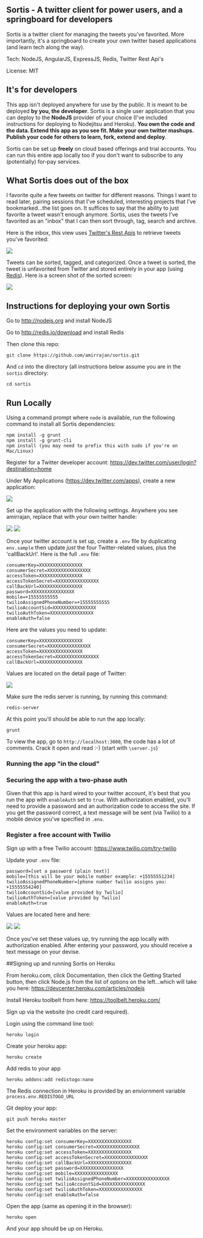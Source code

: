 ## Sortis - A twitter client for power users, and a springboard for developers

Sortis is a twitter client for managing the tweets you've favorited. More importantly, it's a springboard to create your own twitter based applications (and learn tech along the way).

Tech: NodeJS, AngularJS, ExpressJS, Redis, Twitter Rest Api's

License: MIT

## It's for developers

This app isn't deployed anywhere for use by the public. It is meant to be deployed **by you, the developer**. Sortis is a single user application that you can deploy to the **NodeJS** provider of your choice (I've included instructions for deploying to Nodejitsu and Heroku). **You own the code and the data. Extend this app as you see fit. Make your own twitter mashups. Publish your code for others to learn, fork, extend and deploy**.

Sortis can be set up **freely** on cloud based offerings and trial accounts. You can run this entire app locally too if you don't want to subscribe to any (potentially) for-pay services.

## What Sortis does out of the box

I favorite quite a few tweets on twitter for different reasons. Things I want to read later, pairing sessions that I've scheduled, interesting projects that I've bookmarked...the list goes on. It suffices to say that the ability to just favorite a tweet wasn't enough anymore. Sortis, uses the tweets I've favorited as an "inbox" that I can then sort through, tag, search and archive.

Here is the inbox, this view uses [Twitter's Rest Apis](https://dev.twitter.com/docs/api/1.1) to retrieve tweets you've favorited:

<img src="inbox.png" />

Tweets can be sorted, tagged, and categorized. Once a tweet is sorted, the tweet is unfavorited from Twitter and stored entirely in your app (using [Redis](http://redis.io/)). Here is a screen shot of the sorted screen:

<img src="sorted.png" />

## Instructions for deploying your own Sortis

Go to http://nodejs.org and install NodeJS

Go to http://redis.io/download and install Redis

Then clone this repo:

    git clone https://github.com/amirrajan/sortis.git

And `cd` into the directory (all instructions below assume you are in the `sortis` directory:

    cd sortis

## Run Locally

Using a command prompt where `node` is available, run the following command to install all Sortis dependencies:

    npm install -g grunt
    npm install -g grunt-cli
    npm install (you may need to prefix this with sudo if you're on Mac/Linux)

Register for a Twitter developer account: https://dev.twitter.com/user/login?destination=home

Under My Applications (https://dev.twitter.com/apps), create a new application:

<img src="create-twitter-app.png" />

Set up the application with the following settings. Anywhere you see amirrajan, replace that with your own twitter handle:

<img src="twitter-app-settings.png" />

<img src="twitter-app-settings-2.png" />

Once your twitter account is set up, create a `.env` file by duplicating `env.sample` then update *just* the four Twitter-related values, plus the 'callBackUrl'. Here is the full `.env` file:

    consumerKey=XXXXXXXXXXXXXXXX
    consumerSecret=XXXXXXXXXXXXXXXX
    accessToken=XXXXXXXXXXXXXXXX
    accessTokenSecret=XXXXXXXXXXXXXXXX
    callBackUrl=XXXXXXXXXXXXXXXX
    password=XXXXXXXXXXXXXXXX
    mobile=+15555555555
    twilioAssignedPhoneNumber=+15555555555
    twilioAccountSid=XXXXXXXXXXXXXXXX
    twilioAuthToken=XXXXXXXXXXXXXXXX
    enableAuth=false

Here are the values you need to update:

    consumerKey=XXXXXXXXXXXXXXXX
    consumerSecret=XXXXXXXXXXXXXXXX
    accessToken=XXXXXXXXXXXXXXXX
    accessTokenSecret=XXXXXXXXXXXXXXXX
    callBackUrl=XXXXXXXXXXXXXXXX

Values are located on the detail page of Twitter:

<img src="twitter-secret.png" />

Make sure the redis server is running, by running this command:

    redis-server

At this point you'll should be able to run the app locally:

    grunt

To view the app, go to `http://localhost:3000`, the code has a lot of comments. Crack it open and read :-) (start with `\server.js`)

### Running the app "in the cloud"

### Securing the app with a two-phase auth

Given that this app is hard wired to your twitter account, it's best that you run the app with `enableAuth` set to `true`. With authorization enabled, you'll need to provide a password and an authorization code to access the site. If you get the password correct, a text message will be sent (via Twilio) to a mobile device you've specified in
`.env`.

### Register a free account with Twilio

Sign up with a free Twilio account: https://www.twilio.com/try-twilio

Update your `.env` file:

    password=[set a password (plain text)]
    mobile=[this will be your mobile number example: +15555551234]
    twilioAssignedPhoneNumber=[phone number twilio assigns you: +15555554240]
    twilioAccountSid=[value provided by Twilio]
    twilioAuthToken=[value provided by Twilio]
    enableAuth=true

Values are located here and here:

<img src="twilio-app-settings.png" />

<img src="twilio-app-settings-2.png" />

Once you've set these values up, try running the app locally with authorization enabled. After entering your password, you should receive a text message on your devise.

##Signing up and running Sortis on Heroku

From heroku.com, click Documentation, then click the Getting Started button, then click Node.js from the list of options on the left...which will take you here: https://devcenter.heroku.com/articles/nodejs

Install Heroku toolbelt from here: https://toolbelt.heroku.com/

Sign up via the website (no credit card required).

Login using the command line tool:

    heroku login

Create your heroku app:

    heroku create

Add redis to your app

    heroku addons:add redistogo:nano

The Redis connection in Heroku is provided by an enviornment variable `process.env.REDISTOGO_URL`

Git deploy your app:

    git push heroku master

Set the environment variables on the server:

    heroku config:set consumerKey=XXXXXXXXXXXXXXXX
    heroku config:set consumerSecret=XXXXXXXXXXXXXXXX
    heroku config:set accessToken=XXXXXXXXXXXXXXXX
    heroku config:set accessTokenSecret=XXXXXXXXXXXXXXXX
    heroku config:set callBackUrl=XXXXXXXXXXXXXXXX
    heroku config:set password=XXXXXXXXXXXXXXXX
    heroku config:set mobile=XXXXXXXXXXXXXXXX
    heroku config:set twilioAssignedPhoneNumber=XXXXXXXXXXXXXXXX
    heroku config:set twilioAccountSid=XXXXXXXXXXXXXXXX
    heroku config:set twilioAuthToken=XXXXXXXXXXXXXXXX
    heroku config:set enableAuth=false

Open the app (same as opening it in the browser):

    heroku open

And your app should be up on Heroku.
